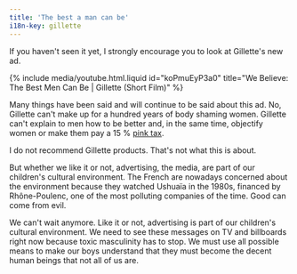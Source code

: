 ```yaml
---
title: 'The best a man can be'
i18n-key: gillette
---
```


If you haven't seen it yet, I strongly encourage you to look at Gillette's new
ad.

<!-- more -->

{% include media/youtube.html.liquid id="koPmuEyP3a0" title="We Believe: The Best Men Can Be | Gillette (Short Film)" %}

Many things have been said and will continue to be said about this ad. No,
Gillette can't make up for a hundred years of body shaming women. Gillette can't
explain to men how to be better and, in the same time, objectify women or make
them pay a 15 % [pink tax](https://www.listenmoneymatters.com/the-pink-tax/).

I do not recommend Gillette products. That's not what this is about.

But whether we like it or not, advertising, the media, are part of our
children's cultural environment. The French are nowadays concerned about the
environment because they watched Ushuaïa in the 1980s, financed by
Rhône-Poulenc, one of the most polluting companies of the time. Good can come
from evil.

We can't wait anymore. Like it or not, advertising is part of our children's
cultural environment. We need to see these messages on TV and billboards right
now because toxic masculinity has to stop. We must use all possible means to
make our boys understand that they must become the decent human beings that not
all of us are.
